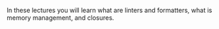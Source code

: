In these lectures you will learn what are linters and formatters, what is memory management, and closures.